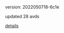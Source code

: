 version: 2022050718-6c1e

updated 28 avds

[details](https://github.com/0x74f917491bfa7ebfa379/ali_avd_db/blob/master/change_log/2022/05/07/18/6c1e.txt)